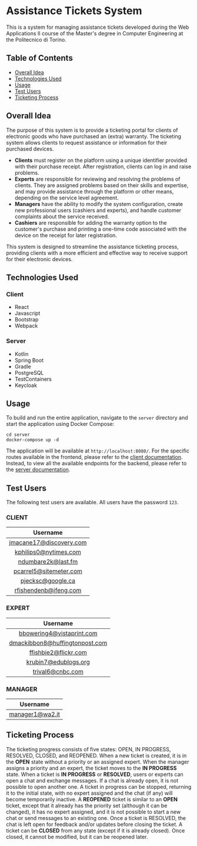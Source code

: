 # Assistance Tickets System

This is a system for managing assistance tickets developed during the Web Applications II course of the Master's degree
in Computer Engineering at the Politecnico di Torino.

## Table of Contents

- [Overall Idea](#overall-idea)
- [Technologies Used](#technologies-used)
- [Usage](#usage)
- [Test Users](#test-users)
- [Ticketing Process](#ticketing-process)

## Overall Idea

The purpose of this system is to provide a ticketing portal for clients of electronic goods who have purchased an
(extra) warranty. The ticketing system allows clients to request assistance or information for their purchased
devices.

- **Clients** must register on the platform using a unique identifier provided with their purchase receipt.
  After registration, clients can log in and raise problems.
- **Experts** are responsible for reviewing and resolving the problems of clients. They are assigned problems based on
  their skills and expertise, and may provide assistance through the platform or other means, depending on the service
  level agreement.
- **Managers** have the ability to modify the system configuration, create new professional users (cashiers and
  experts), and handle customer complaints about the service received.
- **Cashiers** are responsible for adding the warranty option to the customer's purchase and printing a one-time code
  associated with the device on the receipt for later registration.

This system is designed to streamline the assistance ticketing process, providing clients with a more efficient and
effective way to receive support for their electronic devices.

## Technologies Used

### Client

- React
- Javascript
- Bootstrap
- Webpack

### Server

- Kotlin
- Spring Boot
- Gradle
- PostgreSQL
- TestContainers
- Keycloak

## Usage

To build and run the entire application, navigate to the `server` directory and start the application using Docker
Compose:

   ```
   cd server
   docker-compose up -d
   ```

The application will be available at `http://localhost:8080/`.
For the specific routes available in the frontend, please refer to the [client documentation](client/README.md).
Instead, to view all the available endpoints for the backend, please refer to
the [server documentation](server/README.md).

## Test Users

The following test users are available. All users have the password `123`.

### CLIENT

|        Username         | 
|:-----------------------:| 
| jmacane17@discovery.com | 
|  kphilips0@nytimes.com  | 
|   ndumbare2k@last.fm    | 
| pcarrel5@sitemeter.com  | 
|    pjecksc@google.ca    | 
|  rfishendenb@ifeng.com  | 

### EXPERT

|            Username            | 
|:------------------------------:| 
|   bbowering4@vistaprint.com    | 
| dmackibbon8@huffingtonpost.com |
|      ffishbie2@flickr.com      |
|      krubin7@edublogs.org      |
|        trival6@cnbc.com        |

### MANAGER

|    Username     | 
|:---------------:| 
| manager1@wa2.it | 

## Ticketing Process

The ticketing progress consists of five states: OPEN, IN PROGRESS, RESOLVED, CLOSED, and REOPENED.
When a new ticket is created, it is in the **OPEN** state without a priority or an assigned expert. When the manager
assigns a priority and an expert, the ticket moves to the **IN PROGRESS** state.
When a ticket is **IN PROGRESS** or **RESOLVED**, users or experts can open a chat and exchange messages. If a chat is
already open, it is not possible to open another one. A ticket in progress can be stopped, returning it to the initial
state, with no expert assigned and the chat (if any) will become temporarily inactive.
A **REOPENED** ticket is similar to an **OPEN** ticket, except that it already has the priority set (although it can be
changed), it has no expert assigned, and it is not possible to start a new chat or send messages to an existing one.
Once a ticket is RESOLVED, the chat is left open for feedback and/or updates before closing the ticket.
A ticket can be **CLOSED** from any state (except if it is already closed). Once closed, it cannot be modified, but it
can be reopened later.

